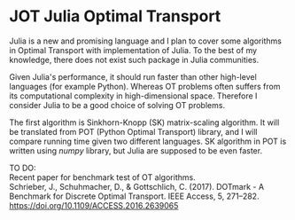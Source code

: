# JOT Julia Optimal Transport

<!-- This is a JOT (Julia Optimal Transport) -->
Julia is a new and promising language and
I plan to cover some algorithms in Optimal Transport
with implementation of Julia.
To the best of my knowledge, there does not exist such package in Julia
communities.

Given Julia's performance, it should run faster than other
high-level languages (for example Python).
Whereas OT problems often suffers from its computational complexity
in high-dimensional space. Therefore I consider Julia to be
a good choice of solving OT problems.

The first algorithm is Sinkhorn-Knopp (SK) matrix-scaling algorithm.
It will be translated from POT (Python Optimal Transport) library,
and I will compare running time given two different languages.
SK algorithm in POT is written using *numpy* library,
but Julia are supposed to be even faster.
<!-- and I wonder if Julia implementation is faster. -->
<!-- which is based on C/C++ and Fortran as its base. -->


TO DO:  
Recent paper for benchmark test of OT algorithms.   
Schrieber, J., Schuhmacher, D., & Gottschlich, C. (2017). DOTmark -
A Benchmark for Discrete Optimal Transport. IEEE Access, 5, 271–282.
https://doi.org/10.1109/ACCESS.2016.2639065

